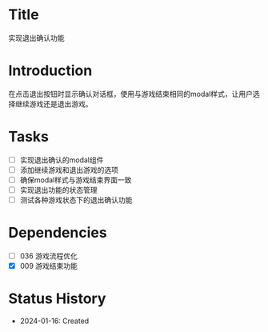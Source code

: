 # Title
实现退出确认功能

# Introduction
在点击退出按钮时显示确认对话框，使用与游戏结束相同的modal样式，让用户选择继续游戏还是退出游戏。

# Tasks
- [ ] 实现退出确认的modal组件
- [ ] 添加继续游戏和退出游戏的选项
- [ ] 确保modal样式与游戏结束界面一致
- [ ] 实现退出功能的状态管理
- [ ] 测试各种游戏状态下的退出确认功能

# Dependencies
- [ ] 036 游戏流程优化
- [x] 009 游戏结束功能

# Status History
- 2024-01-16: Created
